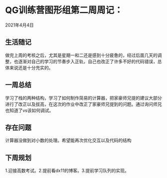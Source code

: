 # QG训练营图形组第二周周记：
2021年4月4日

## 生活随记

做完上周的考核之后，尤其是星期一和二还是感到十分疲惫的，经过后面几天的调整，也逐渐对自己的学习的节奏步入正轨，自己也改正了许多不好的代码错误，总体来说还是十分充实的。

## 一周总结

学习了栈的两种结构，学习了如何制作简易的计算器，把家豪师兄提的建议大部分进行了改正以及拔高，在这次的作业中改正了家豪师兄提到的问题。通过询问师兄也知道了vs该如何调试。

## 存在问题

计算器没做到对小数的处理。希望能再次优化交互以及代码的结构

## 下周规划

1.迎接高数考试。2.提前看dx11的博客。3.提前学习队列的实现。

